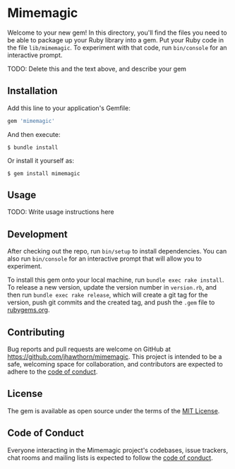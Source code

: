 # Mimemagic

Welcome to your new gem! In this directory, you'll find the files you need to be able to package up your Ruby library into a gem. Put your Ruby code in the file `lib/mimemagic`. To experiment with that code, run `bin/console` for an interactive prompt.

TODO: Delete this and the text above, and describe your gem

## Installation

Add this line to your application's Gemfile:

```ruby
gem 'mimemagic'
```

And then execute:

    $ bundle install

Or install it yourself as:

    $ gem install mimemagic

## Usage

TODO: Write usage instructions here

## Development

After checking out the repo, run `bin/setup` to install dependencies. You can also run `bin/console` for an interactive prompt that will allow you to experiment.

To install this gem onto your local machine, run `bundle exec rake install`. To release a new version, update the version number in `version.rb`, and then run `bundle exec rake release`, which will create a git tag for the version, push git commits and the created tag, and push the `.gem` file to [rubygems.org](https://rubygems.org).

## Contributing

Bug reports and pull requests are welcome on GitHub at https://github.com/jhawthorn/mimemagic. This project is intended to be a safe, welcoming space for collaboration, and contributors are expected to adhere to the [code of conduct](https://github.com/jhawthorn/mimemagic/blob/master/CODE_OF_CONDUCT.md).

## License

The gem is available as open source under the terms of the [MIT License](https://opensource.org/licenses/MIT).

## Code of Conduct

Everyone interacting in the Mimemagic project's codebases, issue trackers, chat rooms and mailing lists is expected to follow the [code of conduct](https://github.com/jhawthorn/mimemagic/blob/master/CODE_OF_CONDUCT.md).
